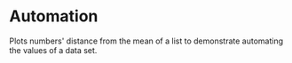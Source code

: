 # Automation

Plots numbers' distance from the mean of a list to demonstrate automating
the values of a data set.
